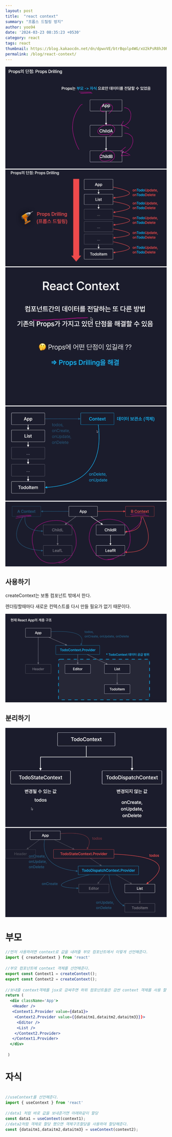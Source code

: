 ```yaml
---
layout: post
title:  "react context"
summary: "프롭스 드릴링 방지"
author: yoo94
date: '2024-03-23 08:35:23 +0530'
category: react
tags: react
thumbnail: https://blog.kakaocdn.net/dn/dpwvVE/btrBqolp4WG/xU2kPsR8hJ0Rpx9B1LSoZ1/img.png
permalink: /blog/react-context/
---
```


<img src="/blog/postImg/Pasted image 20240506180849.png" alt="Pasted image 20240506180849.png" style="max-width:100%;">
<img src="/blog/postImg/Pasted image 20240506180941.png" alt="Pasted image 20240506180941.png" style="max-width:100%;">
<img src="/blog/postImg/Pasted image 20240506180959.png" alt="Pasted image 20240506180959.png" style="max-width:100%;">
<img src="/blog/postImg/Pasted image 20240506181019.png" alt="Pasted image 20240506181019.png" style="max-width:100%;">
<img src="/blog/postImg/Pasted image 20240506181039.png" alt="Pasted image 20240506181039.png" style="max-width:100%;">

## 사용하기

createContext는 보통 컴포넌트 밖에서 한다.

렌더링할때마다 새로운 컨텍스트를 다시 만들 필요가 없기 때문이다.

<img src="/blog/postImg/Pasted image 20240506181813.png" alt="Pasted image 20240506181813.png" style="max-width:100%;">

## 분리하기

<img src="/blog/postImg/Pasted image 20240506182819.png" alt="Pasted image 20240506182819.png" style="max-width:100%;">
<img src="/blog/postImg/Pasted image 20240506182926.png" alt="Pasted image 20240506182926.png" style="max-width:100%;">

# 부모

```jsx
//먼저 사용하려면 context로 값을 내려줄 부모 컴포넌트에서 이렇게 선언해준다.
import { createContext } from 'react'

//부모 컴포넌트에 context 객체를 선언해준다.
export const Context1 = createContext();
export const Context2 = createContext();

//보내줄 context객체를 jsx로 감싸주면 하위 컴포넌트들은 감싼 context 객체를 사용 할 수 있다. context도 객체이기 때문에 바로 넣지는 못하고 Context1.Provider에 value에 넣어준다.
return (
  <div className='App'>
   <Header />
   <Context1.Provider value={data1}>
    <Context2.Provider value={{dataitm1,dataitm2,dataitm3}}}>
     <Editor />
     <List />
    </Context2.Provider>
   </Context1.Provider>
  </div>

 )
```

# 자식
```jsx

//useContext를 선언해준다.
import { useContext } from 'react'

//data1 처럼 바로 값을 보내준거면 아래와같이 할당
const data1 = useContext(context1);
//data2처럼 객체로 할당 했으면 객체구조할당을 사용하여 할당해준다.
const {dataitm1,dataitm2,dataitm3} = useContext(context2);
```
